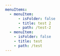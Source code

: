 ```yaml
---
menuItems:
  - menuItem: 
      - isFolder: false
      - title: test 2
      - path: /test-2
  - menuItem:
    - isFolder: false
    - title: test
    - path: /test
---
```



